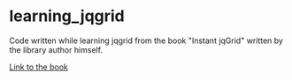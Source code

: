 learning_jqgrid
===============

Code written while learning jqgrid from the book "Instant jqGrid" written by the library author himself.

[Link to the book](http://www.packtpub.com/learn-to-manage-your-data-with-jqgrid-library/book)
